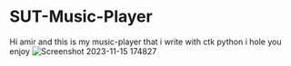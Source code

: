 # SUT-Music-Player
Hi amir and this is my music-player that i write with ctk python i hole you enjoy
![Screenshot 2023-11-15 174827](https://github.com/Rexlep/SUT-Music-Player/assets/141561659/7a51ec22-340d-4c6b-a70f-06854aef4df9)
